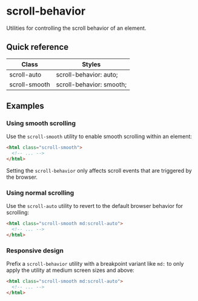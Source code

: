 # scroll-behavior

Utilities for controlling the scroll behavior of an element.



## Quick reference

| Class | Styles |
|---|---|
| scroll-auto | scroll-behavior: auto; |
| scroll-smooth | scroll-behavior: smooth; |

## Examples

### Using smooth scrolling

Use the `scroll-smooth` utility to enable smooth scrolling within an element:

```html
<html class="scroll-smooth">
  <!-- ... -->
</html>
```

Setting the `scroll-behavior` only affects scroll events that are triggered by the browser.

### Using normal scrolling

Use the `scroll-auto` utility to revert to the default browser behavior for scrolling:

```html
<html class="scroll-smooth md:scroll-auto">
  <!-- ... -->
</html>
```

### Responsive design

Prefix a `scroll-behavior` utility with a breakpoint variant like `md:` to only apply the utility at medium screen sizes and above:

```html
<html class="scroll-smooth md:scroll-auto">
  <!-- ... -->
</html>
```

